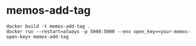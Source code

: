 # memos-add-tag

```
docker build -t memos-add-tag .
docker run --restart=always -p 5000:5000 --env open_key=<your-memos-open-key> memos-add-tag
```
